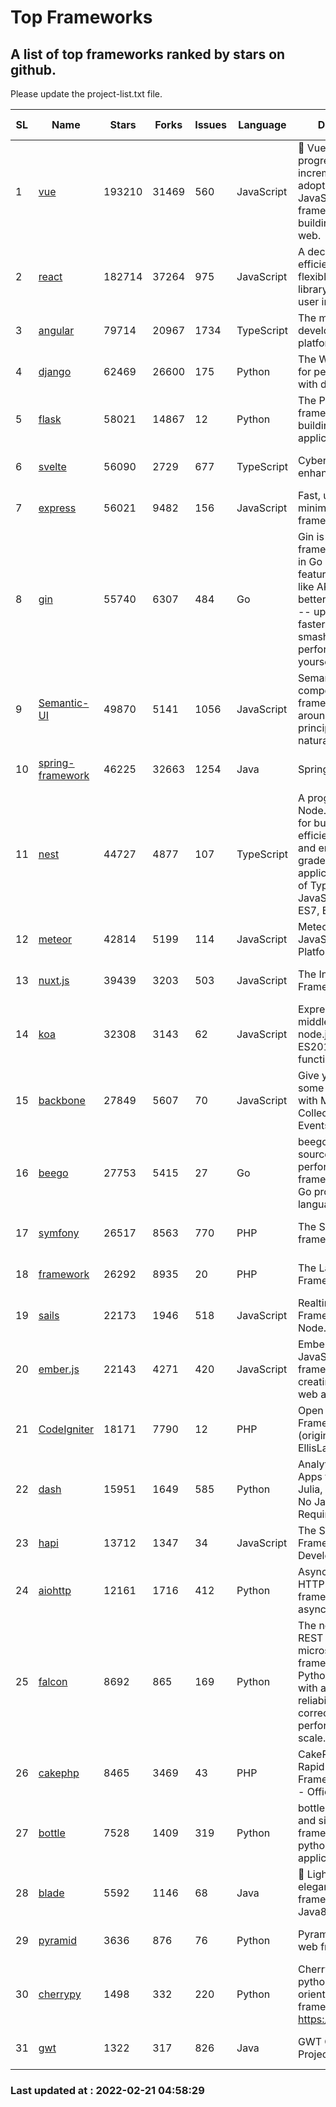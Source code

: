 # Top Frameworks
## A list of top frameworks ranked by stars on github.  
Please update the project-list.txt file.

| SL| Name  | Stars| Forks| Issues | Language | Description | Last Commit |
| --| ------| -----| ---- | ------ | -------- | ----------- | ----------- |
| 1 | [vue](https://github.com/vuejs/vue) | 193210 | 31469 | 560 | JavaScript | 🖖 Vue.js is a progressive, incrementally-adoptable JavaScript framework for building UI on the web. | 2022-02-07 05:24:20 |
| 2 | [react](https://github.com/facebook/react) | 182714 | 37264 | 975 | JavaScript | A declarative, efficient, and flexible JavaScript library for building user interfaces. | 2022-02-19 15:25:27 |
| 3 | [angular](https://github.com/angular/angular) | 79714 | 20967 | 1734 | TypeScript | The modern web developer’s platform | 2022-02-18 21:57:03 |
| 4 | [django](https://github.com/django/django) | 62469 | 26600 | 175 | Python | The Web framework for perfectionists with deadlines. | 2022-02-19 19:36:01 |
| 5 | [flask](https://github.com/pallets/flask) | 58021 | 14867 | 12 | Python | The Python micro framework for building web applications. | 2022-02-19 15:12:40 |
| 6 | [svelte](https://github.com/sveltejs/svelte) | 56090 | 2729 | 677 | TypeScript | Cybernetically enhanced web apps | 2022-02-19 20:56:52 |
| 7 | [express](https://github.com/expressjs/express) | 56021 | 9482 | 156 | JavaScript | Fast, unopinionated, minimalist web framework for node. | 2022-02-17 02:03:42 |
| 8 | [gin](https://github.com/gin-gonic/gin) | 55740 | 6307 | 484 | Go | Gin is a HTTP web framework written in Go (Golang). It features a Martini-like API with much better performance -- up to 40 times faster. If you need smashing performance, get yourself some Gin. | 2022-02-14 06:39:57 |
| 9 | [Semantic-UI](https://github.com/Semantic-Org/Semantic-UI) | 49870 | 5141 | 1056 | JavaScript | Semantic is a UI component framework based around useful principles from natural language. | 2018-10-21 20:59:02 |
| 10 | [spring-framework](https://github.com/spring-projects/spring-framework) | 46225 | 32663 | 1254 | Java | Spring Framework | 2022-02-19 16:32:15 |
| 11 | [nest](https://github.com/nestjs/nest) | 44727 | 4877 | 107 | TypeScript | A progressive Node.js framework for building efficient, scalable, and enterprise-grade server-side applications on top of TypeScript & JavaScript (ES6, ES7, ES8) 🚀 | 2022-02-18 15:58:46 |
| 12 | [meteor](https://github.com/meteor/meteor) | 42814 | 5199 | 114 | JavaScript | Meteor, the JavaScript App Platform | 2022-02-18 20:34:26 |
| 13 | [nuxt.js](https://github.com/nuxt/nuxt.js) | 39439 | 3203 | 503 | JavaScript | The Intuitive Vue(2) Framework | 2021-12-17 13:20:07 |
| 14 | [koa](https://github.com/koajs/koa) | 32308 | 3143 | 62 | JavaScript | Expressive middleware for node.js using ES2017 async functions | 2022-02-08 16:08:52 |
| 15 | [backbone](https://github.com/jashkenas/backbone) | 27849 | 5607 | 70 | JavaScript | Give your JS App some Backbone with Models, Views, Collections, and Events | 2022-02-19 20:58:16 |
| 16 | [beego](https://github.com/beego/beego) | 27753 | 5415 | 27 | Go | beego is an open-source, high-performance web framework for the Go programming language. | 2022-02-06 15:12:12 |
| 17 | [symfony](https://github.com/symfony/symfony) | 26517 | 8563 | 770 | PHP | The Symfony PHP framework | 2022-02-19 09:21:12 |
| 18 | [framework](https://github.com/laravel/framework) | 26292 | 8935 | 20 | PHP | The Laravel Framework. | 2022-02-18 16:47:12 |
| 19 | [sails](https://github.com/balderdashy/sails) | 22173 | 1946 | 518 | JavaScript | Realtime MVC Framework for Node.js | 2022-01-14 23:55:08 |
| 20 | [ember.js](https://github.com/emberjs/ember.js) | 22143 | 4271 | 420 | JavaScript | Ember.js - A JavaScript framework for creating ambitious web applications | 2022-02-19 00:41:10 |
| 21 | [CodeIgniter](https://github.com/bcit-ci/CodeIgniter) | 18171 | 7790 | 12 | PHP | Open Source PHP Framework (originally from EllisLab) | 2022-02-12 23:57:37 |
| 22 | [dash](https://github.com/plotly/dash) | 15951 | 1649 | 585 | Python | Analytical Web Apps for Python, R, Julia, and Jupyter. No JavaScript Required. | 2022-02-18 14:48:16 |
| 23 | [hapi](https://github.com/hapijs/hapi) | 13712 | 1347 | 34 | JavaScript | The Simple, Secure Framework Developers Trust | 2022-01-23 17:21:11 |
| 24 | [aiohttp](https://github.com/aio-libs/aiohttp) | 12161 | 1716 | 412 | Python | Asynchronous HTTP client/server framework for asyncio and Python | 2022-02-16 13:11:19 |
| 25 | [falcon](https://github.com/falconry/falcon) | 8692 | 865 | 169 | Python | The no-nonsense REST API and microservices framework for Python developers, with a focus on reliability, correctness, and performance at scale. | 2022-02-17 10:06:55 |
| 26 | [cakephp](https://github.com/cakephp/cakephp) | 8465 | 3469 | 43 | PHP | CakePHP: The Rapid Development Framework for PHP - Official Repository | 2022-02-14 06:02:12 |
| 27 | [bottle](https://github.com/bottlepy/bottle) | 7528 | 1409 | 319 | Python | bottle.py is a fast and simple micro-framework for python web-applications. | 2022-02-02 12:34:31 |
| 28 | [blade](https://github.com/lets-blade/blade) | 5592 | 1146 | 68 | Java | :rocket: Lightning fast and elegant mvc framework for Java8 | 2020-03-22 13:39:23 |
| 29 | [pyramid](https://github.com/Pylons/pyramid) | 3636 | 876 | 76 | Python | Pyramid - A Python web framework | 2022-02-07 05:45:49 |
| 30 | [cherrypy](https://github.com/cherrypy/cherrypy) | 1498 | 332 | 220 | Python | CherryPy is a pythonic, object-oriented HTTP framework.      https://cherrypy.dev | 2022-02-14 20:44:10 |
| 31 | [gwt](https://github.com/gwtproject/gwt) | 1322 | 317 | 826 | Java | GWT Open Source Project | 2022-02-10 23:35:12 |

### Last updated at : 2022-02-21 04:58:29
